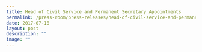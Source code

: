 ```yaml
---
title: Head of Civil Service and Permanent Secretary Appointments
permalink: /press-room/press-releases/head-of-civil-service-and-permanent-secretary-appointments/
date: 2017-07-18
layout: post
description: ""
image: ""
---
```

